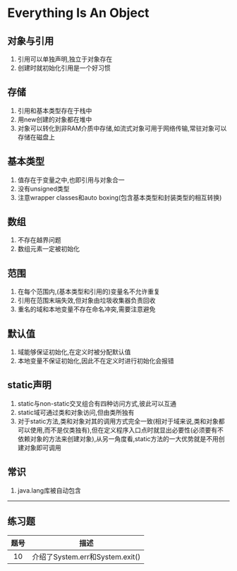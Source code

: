 # Everything Is An Object

## 对象与引用

1. 引用可以单独声明,独立于对象存在
2. 创建时就初始化引用是一个好习惯

## 存储

1. 引用和基本类型存在于栈中
2. 用new创建的对象都在堆中
3. 对象可以转化到非RAM介质中存储,如流式对象可用于网络传输,常驻对象可以存储在磁盘上

## 基本类型

1. 值存在于变量之中,也即引用与对象合一
2. 没有unsigned类型
3. 注意wrapper classes和auto boxing(包含基本类型和封装类型的相互转换)

## 数组

1. 不存在越界问题
2. 数组元素一定被初始化

## 范围

1. 在每个范围内,(基本类型和引用的)变量名不允许重复
2. 引用在范围末端失效,但对象由垃圾收集器负责回收
3. 重名的域和本地变量不存在命名冲突,需要注意避免

## 默认值

1. 域能够保证初始化,在定义时被分配默认值
2. 本地变量不保证初始化,因此不在定义时进行初始化会报错

## static声明

1. static与non-static交叉组合有四种访问方式,彼此可以互通
2. static域可通过类和对象访问,但由类所独有
3. 对于static方法,类和对象对其的调用方式完全一致(相对于域来说,类和对象都可以使用,而不是仅类独有),但在定义程序入口点时就显出必要性(必须要有不依赖对象的方法来创建对象),从另一角度看,static方法的一大优势就是不用创建对象即可调用

## 常识

1. java.lang库被自动包含

---

## 练习题

| 题号  | 描述                            |
| :---: | ------------------------------- |
|  10   | 介绍了System.err和System.exit() |
